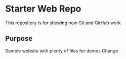 # Starter Web Repo

This repository is for showing how Git and GitHub work

## Purpose

Sample website with plenty of files for demos
Change

